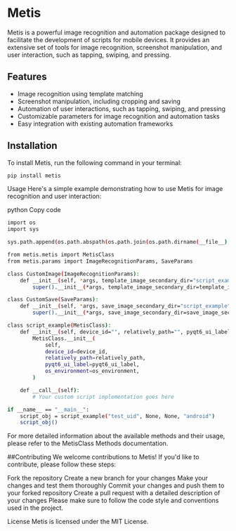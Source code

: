 # Metis

Metis is a powerful image recognition and automation package designed to facilitate the development of scripts for mobile devices. It provides an extensive set of tools for image recognition, screenshot manipulation, and user interaction, such as tapping, swiping, and pressing.

## Features

- Image recognition using template matching
- Screenshot manipulation, including cropping and saving
- Automation of user interactions, such as tapping, swiping, and pressing
- Customizable parameters for image recognition and automation tasks
- Easy integration with existing automation frameworks

## Installation

To install Metis, run the following command in your terminal:

```bash
pip install metis
```
Usage
Here's a simple example demonstrating how to use Metis for image recognition and user interaction:

python
Copy code
```bash
import os
import sys

sys.path.append(os.path.abspath(os.path.join(os.path.dirname(__file__), "../..")))

from metis.metis import MetisClass
from metis.params import ImageRecognitionParams, SaveParams

class CustomImage(ImageRecognitionParams):
    def __init__(self, *args, template_image_secondary_dir="script_example", **kwargs):
        super().__init__(*args, template_image_secondary_dir=template_image_secondary_dir, **kwargs)

class CustomSave(SaveParams):
    def __init__(self, *args, save_image_secondary_dir="script_example", **kwargs):
        super().__init__(*args, save_image_secondary_dir=save_image_secondary_dir, **kwargs)

class script_example(MetisClass):
    def __init__(self, device_id="", relatively_path="", pyqt6_ui_label={}, os_environment=""):
        MetisClass.__init__(
            self,
            device_id=device_id,
            relatively_path=relatively_path,
            pyqt6_ui_label=pyqt6_ui_label,
            os_environment=os_environment,
        )

    def __call__(self):
        # Your custom script implementation goes here

if __name__ == "__main__":
    script_obj = script_example("test_uid", None, None, "android")
    script_obj()
```
For more detailed information about the available methods and their usage, please refer to the MetisClass Methods documentation.

##Contributing
We welcome contributions to Metis! If you'd like to contribute, please follow these steps:

Fork the repository
Create a new branch for your changes
Make your changes and test them thoroughly
Commit your changes and push them to your forked repository
Create a pull request with a detailed description of your changes
Please make sure to follow the code style and conventions used in the project.

License
Metis is licensed under the MIT License.